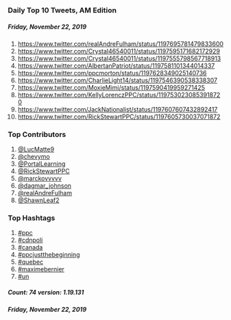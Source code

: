 ### Daily Top 10 Tweets, AM Edition
##### Friday, November 22, 2019
 1) https://www.twitter.com/realAndreFulham/status/1197695781479833600
 2) https://www.twitter.com/Crystal46540011/status/1197595171682172929
 3) https://www.twitter.com/Crystal46540011/status/1197555798567718913
 4) https://www.twitter.com/AlbertanPatriot/status/1197581101344014337
 5) https://www.twitter.com/ppcmorton/status/1197628349025140736
 6) https://www.twitter.com/CharlieLight14/status/1197546390538338307
 7) https://www.twitter.com/MoxieMimi/status/1197590419959271425
 8) https://www.twitter.com/KellyLorenczPPC/status/1197530230853918720
 9) https://www.twitter.com/JackNationalist/status/1197607607432892417
10) https://www.twitter.com/RickStewartPPC/status/1197605730037071872

### Top Contributors
  1) [@LucMatte9](https://www.twitter.com/LucMatte9)
  2) [@chevymo](https://www.twitter.com/chevymo)
  3) [@PortalLearning](https://www.twitter.com/PortalLearning)
  4) [@RickStewartPPC](https://www.twitter.com/RickStewartPPC)
  5) [@marckovvvvv](https://www.twitter.com/marckovvvvv)
  6) [@dagmar_johnson](https://www.twitter.com/dagmar_johnson)
  7) [@realAndreFulham](https://www.twitter.com/realAndreFulham)
  8) [@ShawnLeaf2](https://www.twitter.com/ShawnLeaf2)


### Top Hashtags

  1) [#ppc](https://www.twitter.com/hashtag/ppc)
  2) [#cdnpoli](https://www.twitter.com/hashtag/cdnpoli)
  3) [#canada](https://www.twitter.com/hashtag/canada)
  4) [#ppcjustthebeginning](https://www.twitter.com/hashtag/ppcjustthebeginning)
  5) [#quebec](https://www.twitter.com/hashtag/quebec)
  6) [#maximebernier](https://www.twitter.com/hashtag/maximebernier)
  7) [#un](https://www.twitter.com/hashtag/un)

##### Count: 74	version: 1.19.131
##### Friday, November 22, 2019

